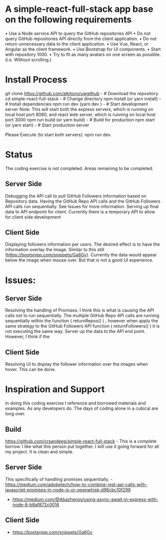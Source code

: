 
# A simple-react-full-stack app base on the following requirements
• Use a Node service API to query the GitHub repositories API
• Do not query GitHub repositories API directly from the client application.
• Do not return unnecessary data to the client application.
• Use Vue, React, or Angular as the client framework.
• Use Bootstrap for UI components.
• Start with repository 1000.
• Try to fit as many avatars on one screen as possible. (i.e. Without scrolling.)

# Install Process
git clone https://github.com/alkitony/uwgithub - # Download the repository
cd simple-react-full-stack - # Change directory
npm install (or yarn install) - # Install dependencies
npm run dev (yarn dev ) - # Start development server
Note: This will start both the express servers, which is running on local host port 8080, and react web server, which is running on local host port 3000
npm run build (or yarn build) - # Build for production
npm start (or yarn start) - # Start production server

Please Execute (to start both servers): npm run dev.

# Status
The coding exercise is not completed. Areas remaining to be completed.

## Server Side
Debugging the API call to pull GitHub Followers information based on Repository data.
Having the GitHub Repo API calls and the GitHub Followers API calls run sequentially. See Issues for more information.
Serving up final data to API endpoint for client.  Currently there is a temporary API to allow for client side development

## Client Side
Displaying followers information per users. The desired effect is to have the information overlay the image. Similar to this still (https://bootsnipp.com/snippets/Ga6Gy).  Currently the data would appear below the image when mouse over.  But that is not a good UI experience.

# Issues:

## Server Side
Resolving the handling of Promises.  I think this is what is causing the API calls not to run sequentially. The multiple GitHub Repo API calls are running sequentially within the function ( returnRepos() ) , however when apply the same strategy to the GitHub Followers API function ( returnFollowers() ) it is not executing the same way. 
Server up the data to the API end point. However, I think if the 

## Client Side
Resolving UI to display the follower information over the images when hover. This can be done.


# Inspiration and Support
In doing this coding exercise I reference and borrowed materials and examples.  As any developers do.  The days of coding alone in a cubical are long over.  

## Build 
   https://github.com/crsandeep/simple-react-full-stack - This is a complete borrow. I like what this person put together.  I will use it going forward for all my project.  It is clean and simple.

## Server Side
This specifically of handling promises sequentially. - https://medium.com/adobetech/how-to-combine-rest-api-calls-with-javascript-promises-in-node-js-or-openwhisk-d96cbc10f299
- https://medium.com/@Abazhenov/using-async-await-in-express-with-node-8-b8af872c0016

## Client Side
- https://bootsnipp.com/snippets/Ga6Gy
